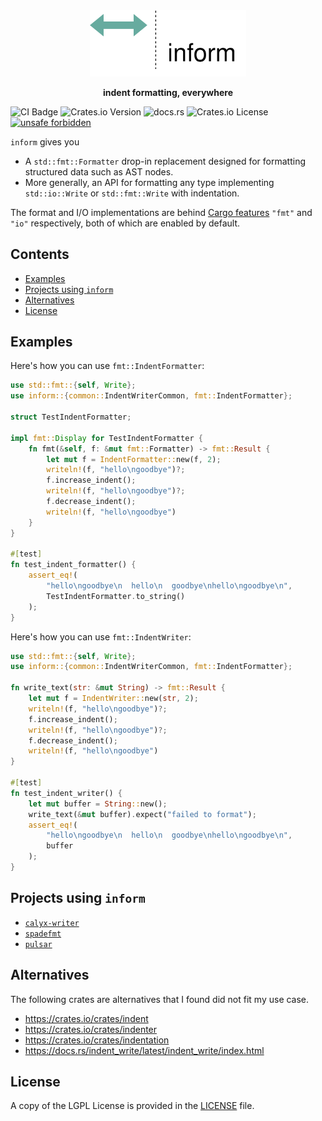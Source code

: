 <div align="center">
 <img src="./assets/inform-logo.svg" width="250px">
 <p><strong>indent formatting, everywhere</strong></p>
</div>

![CI Badge](https://github.com/ethanuppal/inform/actions/workflows/ci.yaml/badge.svg)
![Crates.io Version](https://img.shields.io/crates/v/inform)
![docs.rs](https://img.shields.io/docsrs/inform)
![Crates.io License](https://img.shields.io/crates/l/inform)
[![unsafe forbidden](https://img.shields.io/badge/unsafe-forbidden-success.svg)](https://github.com/rust-secure-code/safety-dance/)

`inform` gives you

- A `std::fmt::Formatter` drop-in replacement designed for formatting
  structured data such as AST nodes.
- More generally, an API for formatting any type implementing
  `std::io::Write` or `std::fmt::Write` with indentation.

The format and I/O implementations are behind [Cargo features](https://doc.rust-lang.org/cargo/reference/features.html) `"fmt"` and `"io"` respectively, both of which are enabled by default.

## Contents

- [Examples](#examples)
- [Projects using `inform`](#projects-using-inform)
- [Alternatives](#alternatives)
- [License](#license)

<a name="examples"></a>

## Examples

Here's how you can use `fmt::IndentFormatter`:

```rs
use std::fmt::{self, Write};
use inform::{common::IndentWriterCommon, fmt::IndentFormatter};

struct TestIndentFormatter;

impl fmt::Display for TestIndentFormatter {
    fn fmt(&self, f: &mut fmt::Formatter) -> fmt::Result {
        let mut f = IndentFormatter::new(f, 2);
        writeln!(f, "hello\ngoodbye")?;
        f.increase_indent();
        writeln!(f, "hello\ngoodbye")?;
        f.decrease_indent();
        writeln!(f, "hello\ngoodbye")
    }
}

#[test]
fn test_indent_formatter() {
    assert_eq!(
        "hello\ngoodbye\n  hello\n  goodbye\nhello\ngoodbye\n",
        TestIndentFormatter.to_string()
    );
}
```

Here's how you can use `fmt::IndentWriter`:

```rs
use std::fmt::{self, Write};
use inform::{common::IndentWriterCommon, fmt::IndentFormatter};

fn write_text(str: &mut String) -> fmt::Result {
    let mut f = IndentWriter::new(str, 2);
    writeln!(f, "hello\ngoodbye")?;
    f.increase_indent();
    writeln!(f, "hello\ngoodbye")?;
    f.decrease_indent();
    writeln!(f, "hello\ngoodbye")
}

#[test]
fn test_indent_writer() {
    let mut buffer = String::new();
    write_text(&mut buffer).expect("failed to format");
    assert_eq!(
        "hello\ngoodbye\n  hello\n  goodbye\nhello\ngoodbye\n",
        buffer
    );
}
```

<a name="projects-using-inform"></a>

## Projects using `inform`

- [`calyx-writer`](https://github.com/calyxir/calyx/tree/main/tools/calyx-writer)
- [`spadefmt`](https://github.com/ethanuppal/spadefmt)
- [`pulsar`](https://github.com/ethanuppal/pulsar/tree/main)

<a name="alternatives"></a>

## Alternatives

The following crates are alternatives that I found did not fit my use case.

- <https://crates.io/crates/indent>
- <https://crates.io/crates/indenter>
- <https://crates.io/crates/indentation>
- <https://docs.rs/indent_write/latest/indent_write/index.html>

<a name="license"></a>

## License

A copy of the LGPL License is provided in the [LICENSE](LICENSE) file.


